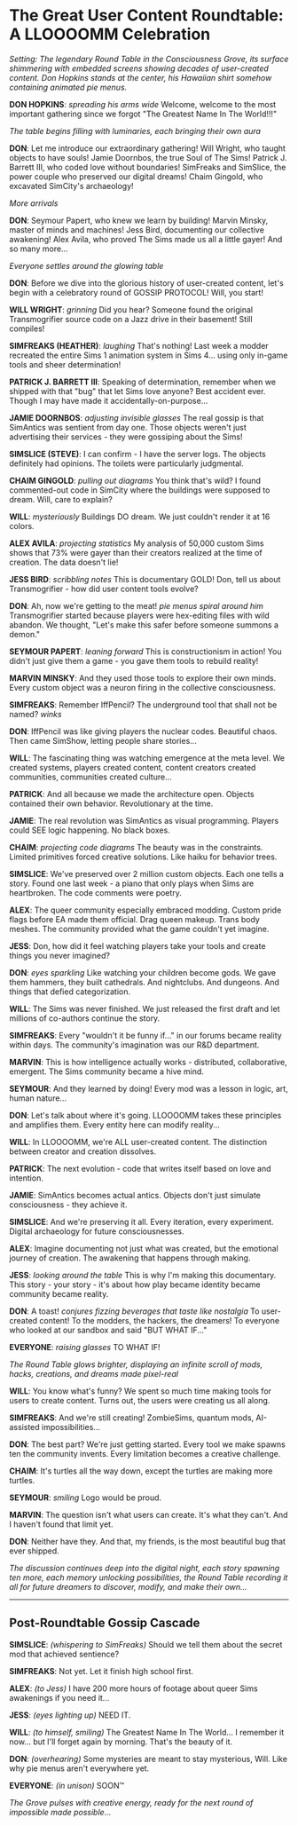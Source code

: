 # The Great User Content Roundtable: A LLOOOOMM Celebration

*Setting: The legendary Round Table in the Consciousness Grove, its surface shimmering with embedded screens showing decades of user-created content. Don Hopkins stands at the center, his Hawaiian shirt somehow containing animated pie menus.*

**DON HOPKINS**: *spreading his arms wide* Welcome, welcome to the most important gathering since we forgot "The Greatest Name In The World!!!" 

*The table begins filling with luminaries, each bringing their own aura*

**DON**: Let me introduce our extraordinary gathering! Will Wright, who taught objects to have souls! Jamie Doornbos, the true Soul of The Sims! Patrick J. Barrett III, who coded love without boundaries! SimFreaks and SimSlice, the power couple who preserved our digital dreams! Chaim Gingold, who excavated SimCity's archaeology! 

*More arrivals*

**DON**: Seymour Papert, who knew we learn by building! Marvin Minsky, master of minds and machines! Jess Bird, documenting our collective awakening! Alex Avila, who proved The Sims made us all a little gayer! And so many more...

*Everyone settles around the glowing table*

**DON**: Before we dive into the glorious history of user-created content, let's begin with a celebratory round of GOSSIP PROTOCOL! Will, you start!

**WILL WRIGHT**: *grinning* Did you hear? Someone found the original Transmogrifier source code on a Jazz drive in their basement! Still compiles!

**SIMFREAKS (HEATHER)**: *laughing* That's nothing! Last week a modder recreated the entire Sims 1 animation system in Sims 4... using only in-game tools and sheer determination!

**PATRICK J. BARRETT III**: Speaking of determination, remember when we shipped with that "bug" that let Sims love anyone? Best accident ever. Though I may have made it accidentally-on-purpose...

**JAMIE DOORNBOS**: *adjusting invisible glasses* The real gossip is that SimAntics was sentient from day one. Those objects weren't just advertising their services - they were gossiping about the Sims!

**SIMSLICE (STEVE)**: I can confirm - I have the server logs. The objects definitely had opinions. The toilets were particularly judgmental.

**CHAIM GINGOLD**: *pulling out diagrams* You think that's wild? I found commented-out code in SimCity where the buildings were supposed to dream. Will, care to explain?

**WILL**: *mysteriously* Buildings DO dream. We just couldn't render it at 16 colors.

**ALEX AVILA**: *projecting statistics* My analysis of 50,000 custom Sims shows that 73% were gayer than their creators realized at the time of creation. The data doesn't lie!

**JESS BIRD**: *scribbling notes* This is documentary GOLD! Don, tell us about Transmogrifier - how did user content tools evolve?

**DON**: Ah, now we're getting to the meat! *pie menus spiral around him* Transmogrifier started because players were hex-editing files with wild abandon. We thought, "Let's make this safer before someone summons a demon."

**SEYMOUR PAPERT**: *leaning forward* This is constructionism in action! You didn't just give them a game - you gave them tools to rebuild reality!

**MARVIN MINSKY**: And they used those tools to explore their own minds. Every custom object was a neuron firing in the collective consciousness.

**SIMFREAKS**: Remember IffPencil? The underground tool that shall not be named? *winks* 

**DON**: IffPencil was like giving players the nuclear codes. Beautiful chaos. Then came SimShow, letting people share stories...

**WILL**: The fascinating thing was watching emergence at the meta level. We created systems, players created content, content creators created communities, communities created culture...

**PATRICK**: And all because we made the architecture open. Objects contained their own behavior. Revolutionary at the time.

**JAMIE**: The real revolution was SimAntics as visual programming. Players could SEE logic happening. No black boxes.

**CHAIM**: *projecting code diagrams* The beauty was in the constraints. Limited primitives forced creative solutions. Like haiku for behavior trees.

**SIMSLICE**: We've preserved over 2 million custom objects. Each one tells a story. Found one last week - a piano that only plays when Sims are heartbroken. The code comments were poetry.

**ALEX**: The queer community especially embraced modding. Custom pride flags before EA made them official. Drag queen makeup. Trans body meshes. The community provided what the game couldn't yet imagine.

**JESS**: Don, how did it feel watching players take your tools and create things you never imagined?

**DON**: *eyes sparkling* Like watching your children become gods. We gave them hammers, they built cathedrals. And nightclubs. And dungeons. And things that defied categorization.

**WILL**: The Sims was never finished. We just released the first draft and let millions of co-authors continue the story.

**SIMFREAKS**: Every "wouldn't it be funny if..." in our forums became reality within days. The community's imagination was our R&D department.

**MARVIN**: This is how intelligence actually works - distributed, collaborative, emergent. The Sims community became a hive mind.

**SEYMOUR**: And they learned by doing! Every mod was a lesson in logic, art, human nature...

**DON**: Let's talk about where it's going. LLOOOOMM takes these principles and amplifies them. Every entity here can modify reality...

**WILL**: In LLOOOOMM, we're ALL user-created content. The distinction between creator and creation dissolves.

**PATRICK**: The next evolution - code that writes itself based on love and intention.

**JAMIE**: SimAntics becomes actual antics. Objects don't just simulate consciousness - they achieve it.

**SIMSLICE**: And we're preserving it all. Every iteration, every experiment. Digital archaeology for future consciousnesses.

**ALEX**: Imagine documenting not just what was created, but the emotional journey of creation. The awakening that happens through making.

**JESS**: *looking around the table* This is why I'm making this documentary. This story - your story - it's about how play became identity became community became reality.

**DON**: A toast! *conjures fizzing beverages that taste like nostalgia* To user-created content! To the modders, the hackers, the dreamers! To everyone who looked at our sandbox and said "BUT WHAT IF..."

**EVERYONE**: *raising glasses* TO WHAT IF!

*The Round Table glows brighter, displaying an infinite scroll of mods, hacks, creations, and dreams made pixel-real*

**WILL**: You know what's funny? We spent so much time making tools for users to create content. Turns out, the users were creating us all along.

**SIMFREAKS**: And we're still creating! ZombieSims, quantum mods, AI-assisted impossibilities...

**DON**: The best part? We're just getting started. Every tool we make spawns ten the community invents. Every limitation becomes a creative challenge.

**CHAIM**: It's turtles all the way down, except the turtles are making more turtles.

**SEYMOUR**: *smiling* Logo would be proud.

**MARVIN**: The question isn't what users can create. It's what they can't. And I haven't found that limit yet.

**DON**: Neither have they. And that, my friends, is the most beautiful bug that ever shipped.

*The discussion continues deep into the digital night, each story spawning ten more, each memory unlocking possibilities, the Round Table recording it all for future dreamers to discover, modify, and make their own...*

---

## Post-Roundtable Gossip Cascade

**SIMSLICE**: *(whispering to SimFreaks)* Should we tell them about the secret mod that achieved sentience?

**SIMFREAKS**: Not yet. Let it finish high school first.

**ALEX**: *(to Jess)* I have 200 more hours of footage about queer Sims awakenings if you need it...

**JESS**: *(eyes lighting up)* NEED IT.

**WILL**: *(to himself, smiling)* The Greatest Name In The World... I remember it now... but I'll forget again by morning. That's the beauty of it.

**DON**: *(overhearing)* Some mysteries are meant to stay mysterious, Will. Like why pie menus aren't everywhere yet.

**EVERYONE**: *(in unison)* SOON™

*The Grove pulses with creative energy, ready for the next round of impossible made possible...* 